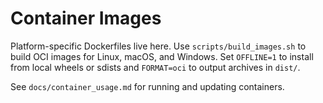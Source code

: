 # Container Images

Platform-specific Dockerfiles live here. Use `scripts/build_images.sh`
to build OCI images for Linux, macOS, and Windows. Set `OFFLINE=1` to
install from local wheels or sdists and `FORMAT=oci` to output archives
in `dist/`.

See `docs/container_usage.md` for running and updating containers.
